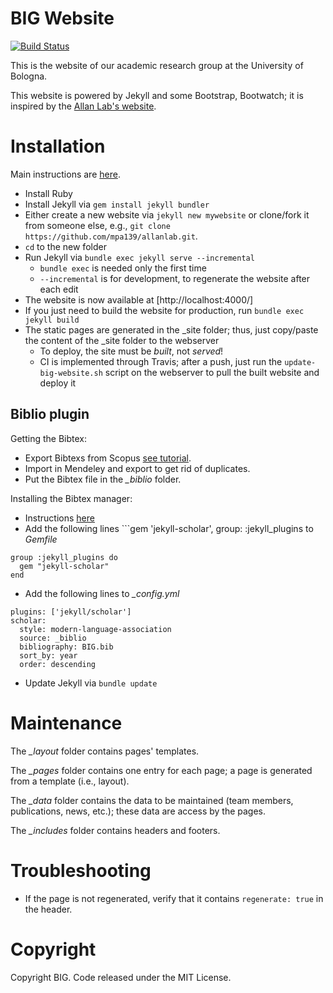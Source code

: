 # BIG Website

[![Build Status](https://travis-ci.org/big-unibo/big-website.svg?branch=master)](https://travis-ci.org/big-unibo/big-website)

This is the website of our academic research group at the University of Bologna.

This website is powered by Jekyll and some Bootstrap, Bootwatch; it is inspired 
by the [Allan Lab's website](https://www.allanlab.org/). 

# Installation

Main instructions are [here](https://jekyllrb.com/docs/installation/).

- Install Ruby
- Install Jekyll via ```gem install jekyll bundler```
- Either create a new website via ```jekyll new mywebsite``` or clone/fork it from someone else, 
e.g., ```git clone https://github.com/mpa139/allanlab.git```.
- ```cd``` to the new folder
- Run Jekyll via ```bundle exec jekyll serve --incremental```
  - ```bundle exec``` is needed only the first time
  - ```--incremental``` is for development, to regenerate the website after each edit
- The website is now available at [http://localhost:4000/]
- If you just need to build the website for production, run ```bundle exec jekyll build```
- The static pages are generated in the _site folder; thus, just copy/paste the content of the _site folder 
to the webserver
  - To deploy, the site must be *built*, not *served*!
  - CI is implemented through Travis; after a push, just run the ```update-big-website.sh``` script
  on the webserver to pull the built website and deploy it

## Biblio plugin

Getting the Bibtex:

- Export Bibtexs from Scopus [see tutorial](https://libguides.usask.ca/c.php?g=218034&p=1445629#:~:text=Download%20BibTex%20format%20from%20Scopus,Select%20BibTex%2C%20and%20click%20Export.).
- Import in Mendeley and export to get rid of duplicates.
- Put the Bibtex file in the *_biblio* folder.

Installing the Bibtex manager:

- Instructions [here](https://github.com/inukshuk/jekyll-scholar)
- Add the following lines ```gem 'jekyll-scholar', group: :jekyll_plugins to *Gemfile*
```
group :jekyll_plugins do
  gem "jekyll-scholar"
end
```
- Add the following lines to *_config.yml*
```
plugins: ['jekyll/scholar']
scholar:
  style: modern-language-association
  source: _biblio
  bibliography: BIG.bib
  sort_by: year
  order: descending
```
- Update Jekyll via ```bundle update```

# Maintenance

The *_layout* folder contains pages' templates.

The *_pages* folder contains one entry for each page; a page is generated from a template (i.e., layout).

The *_data* folder contains the data to be maintained (team members, publications, news, etc.); these data 
are access by the pages.

The *_includes* folder contains headers and footers.

# Troubleshooting

- If the page is not regenerated, verify that it contains ```regenerate: true``` in the header.

# Copyright

Copyright BIG. Code released under the MIT License.

